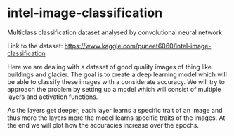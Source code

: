 # intel-image-classification
Multiclass classification dataset analysed by convolutional neural network 

Link to the dataset: https://www.kaggle.com/puneet6060/intel-image-classification

Here we are dealing with a dataset of good quality images of thing like buildings and glacier. The goal is to create a deep learning model which will be able to classify these images with a considerate accuracy. We will try to approach the problem by setting up a model which will consist of multiple layers and activation functions. 

As the layers get deeper, each layer learns a specific trait of an image and thus more the layers more the model learns specific traits of the images. At the end we will plot how the accuracies increase over the epochs. 